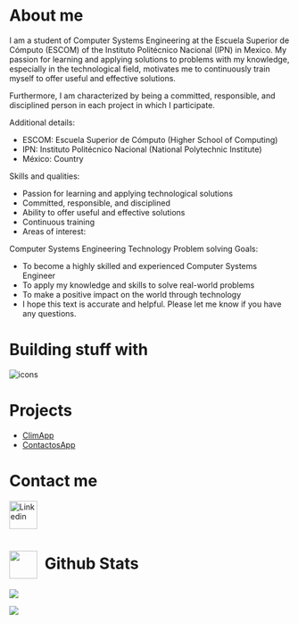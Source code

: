 # About me

I am a student of Computer Systems Engineering at the Escuela Superior de Cómputo (ESCOM) of the Instituto Politécnico Nacional (IPN) in Mexico. My passion for learning and applying solutions to problems with my knowledge, especially in the technological field, motivates me to continuously train myself to offer useful and effective solutions.

Furthermore, I am characterized by being a committed, responsible, and disciplined person in each project in which I participate.

Additional details:

- ESCOM: Escuela Superior de Cómputo (Higher School of Computing)
- IPN: Instituto Politécnico Nacional (National Polytechnic Institute)
- México: Country

Skills and qualities:

- Passion for learning and applying technological solutions
- Committed, responsible, and disciplined
- Ability to offer useful and effective solutions
- Continuous training
- Areas of interest:

Computer Systems Engineering
Technology
Problem solving
Goals:

- To become a highly skilled and experienced Computer Systems Engineer
- To apply my knowledge and skills to solve real-world problems
- To make a positive impact on the world through technology
- I hope this text is accurate and helpful. Please let me know if you have any questions. 

# Building stuff with

<p>
    <img  src="https://skillicons.dev/icons?i=html,css,tailwindcss,js,ts,react,php,laravel,git,github" alt="icons" />  
</p>

# Projects
- <a href="https://github.com/devcoso/PClimApp">ClimApp</a>
- <a href="https://github.com/devcoso/ContactosApp">ContactosApp</a>

# Contact me
<a href="https://www.linkedin.com/in/jdavidmp" target="blank">
    <img
        src="https://upload.wikimedia.org/wikipedia/commons/thumb/8/81/LinkedIn_icon.svg/2048px-LinkedIn_icon.svg.png"
        alt="Linkedin" height="50" width="50" 
    />
</a>

# <picture> <img align="center" src = "https://github.com/7oSkaaa/7oSkaaa/blob/main/Images/Statistics.gif?raw=true" width = 50px> </picture>&nbsp;Github Stats
<div>
    <p>
        <a href="https://github.com/devcoso">
            <img src="https://github-readme-stats.vercel.app/api?username=devcoso&hide=stars&show_icons=true&theme=dracula&line_height=32">
        </a>
    </p>
    <p>    
        <a href="https://github.com/devcoso">
            <img src="https://github-readme-stats.vercel.app/api/top-langs/?username=devcoso&count_private=true&theme=dracula">
        </a>
    </p>
<div>

